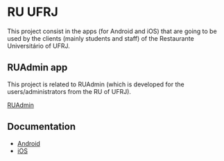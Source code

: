 # RU UFRJ

This project consist in the apps (for Android and iOS) that are going to be used by the clients (mainly students and staff) of the Restaurante Universitário of UFRJ.

## RUAdmin app

This project is related to RUAdmin (which is developed for the users/administrators from the RU of UFRJ).

[RUAdmin](https://github.com/decania-ct/RUAdmin)

## Documentation

* [Android](https://decania-ct.github.io/ct-docs-tickets/restaurante-universitario/android/)
* [iOS](https://decania-ct.github.io/ct-docs-tickets/restaurante-universitario/ios/)
